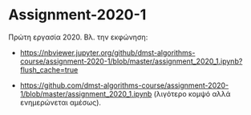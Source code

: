 # Assignment-2020-1

Πρώτη εργασία 2020. Βλ. την εκφώνηση:

* <https://nbviewer.jupyter.org/github/dmst-algorithms-course/assignment-2020-1/blob/master/assignment_2020_1.ipynb?flush_cache=true>

* <https://github.com/dmst-algorithms-course/assignment-2020-1/blob/master/assignment_2020_1.ipynb> (λιγότερο κομψό αλλά ενημερώνεται αμέσως).
